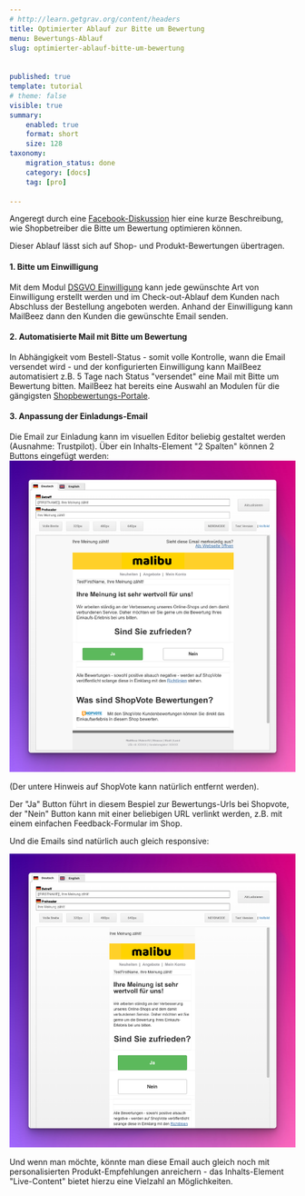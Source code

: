 ```yaml
---
# http://learn.getgrav.org/content/headers
title: Optimierter Ablauf zur Bitte um Bewertung
menu: Bewertungs-Ablauf
slug: optimierter-ablauf-bitte-um-bewertung


published: true
template: tutorial
# theme: false
visible: true
summary:
    enabled: true
    format: short
    size: 128
taxonomy:
    migration_status: done
    category: [docs]
    tag: [pro]

---
```


Angeregt durch eine [Facebook-Diskussion](https://www.facebook.com/groups/gambioshop/posts/6397830620281588/?comment_id=6411061695625147&notif_id=1678870748497288&notif_t=group_comment_reply) hier eine kurze Beschreibung, wie Shopbetreiber die Bitte um Bewertung optimieren können.

Dieser Ablauf lässt sich auf Shop- und Produkt-Bewertungen übertragen.



#### 1. Bitte um Einwilligung

Mit dem Modul [DSGVO Einwilligung](/dokumentation/configbeez/config_gdpr_consent) kann jede gewünschte Art von Einwilligung erstellt werden und im Check-out-Ablauf dem Kunden nach Abschluss der Bestellung angeboten werden. Anhand der Einwilligung kann MailBeez dann den Kunden die gewünschte Email senden.


#### 2. Automatisierte Mail mit Bitte um Bewertung

In Abhängigkeit vom Bestell-Status - somit volle Kontrolle, wann die Email versendet wird - und der konfigurierten Einwilligung kann MailBeez automatisiert z.B. 5 Tage nach Status "versendet" eine Mail mit Bitte um Bewertung bitten.
MailBeez hat bereits eine Auswahl an Modulen für die gängigsten [Shopbewertungs-Portale](/uber/integrationen). 


#### 3. Anpassung der Einladungs-Email

Die Email zur Einladung kann im visuellen Editor beliebig gestaltet werden (Ausnahme: Trustpilot). Über ein Inhalts-Element "2 Spalten" können 2 Buttons eingefügt werden:
![editor_full.de.png](editor_full.de.png?lightbox=true&resize=600)

(Der untere Hinweis auf ShopVote kann natürlich entfernt werden).

Der "Ja" Button führt in diesem Bespiel zur Bewertungs-Urls bei Shopvote, der "Nein" Button kann mit einer beliebigen URL verlinkt werden, z.B. mit einem einfachen Feedback-Formular im Shop.

Und die Emails sind natürlich auch gleich responsive:

![editor_mobil.de.png](editor_mobil.de.png?lightbox=true&resize=600)


Und wenn man möchte, könnte man diese Email auch gleich noch mit personalisierten Produkt-Empfehlungen anreichern - das Inhalts-Element "Live-Content" bietet hierzu eine Vielzahl an Möglichkeiten.